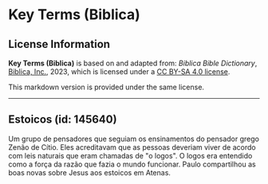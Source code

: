 # Key Terms (Biblica)

## License Information

**Key Terms (Biblica)** is based on and adapted from: _Biblica Bible Dictionary_, [Biblica, Inc.](https://www.biblica.com/), 2023, which is licensed under a [CC BY-SA 4.0 license](https://creativecommons.org/licenses/by-sa/4.0/legalcode.en).

This markdown version is provided under the same license.



--------------------------------

## Estoicos (id: 145640)

Um grupo de pensadores que seguiam os ensinamentos do pensador grego Zenão de Cítio. Eles acreditavam que as pessoas deveriam viver de acordo com leis naturais que eram chamadas de "o logos". O logos era entendido como a força da razão que fazia o mundo funcionar. Paulo compartilhou as boas novas sobre Jesus aos estoicos em Atenas.


